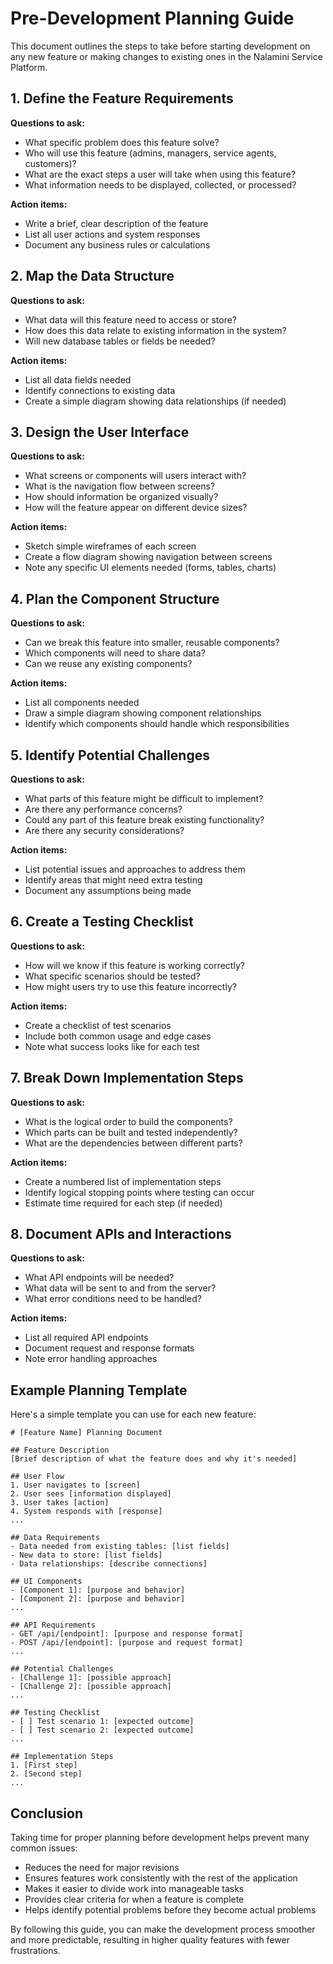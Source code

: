 # Pre-Development Planning Guide

This document outlines the steps to take before starting development on any new feature or making changes to existing ones in the Nalamini Service Platform.

## 1. Define the Feature Requirements

**Questions to ask:**
- What specific problem does this feature solve?
- Who will use this feature (admins, managers, service agents, customers)?
- What are the exact steps a user will take when using this feature?
- What information needs to be displayed, collected, or processed?

**Action items:**
- Write a brief, clear description of the feature
- List all user actions and system responses
- Document any business rules or calculations

## 2. Map the Data Structure

**Questions to ask:**
- What data will this feature need to access or store?
- How does this data relate to existing information in the system?
- Will new database tables or fields be needed?

**Action items:**
- List all data fields needed
- Identify connections to existing data
- Create a simple diagram showing data relationships (if needed)

## 3. Design the User Interface

**Questions to ask:**
- What screens or components will users interact with?
- What is the navigation flow between screens?
- How should information be organized visually?
- How will the feature appear on different device sizes?

**Action items:**
- Sketch simple wireframes of each screen
- Create a flow diagram showing navigation between screens
- Note any specific UI elements needed (forms, tables, charts)

## 4. Plan the Component Structure

**Questions to ask:**
- Can we break this feature into smaller, reusable components?
- Which components will need to share data?
- Can we reuse any existing components?

**Action items:**
- List all components needed
- Draw a simple diagram showing component relationships
- Identify which components should handle which responsibilities

## 5. Identify Potential Challenges

**Questions to ask:**
- What parts of this feature might be difficult to implement?
- Are there any performance concerns?
- Could any part of this feature break existing functionality?
- Are there any security considerations?

**Action items:**
- List potential issues and approaches to address them
- Identify areas that might need extra testing
- Document any assumptions being made

## 6. Create a Testing Checklist

**Questions to ask:**
- How will we know if this feature is working correctly?
- What specific scenarios should be tested?
- How might users try to use this feature incorrectly?

**Action items:**
- Create a checklist of test scenarios
- Include both common usage and edge cases
- Note what success looks like for each test

## 7. Break Down Implementation Steps

**Questions to ask:**
- What is the logical order to build the components?
- Which parts can be built and tested independently?
- What are the dependencies between different parts?

**Action items:**
- Create a numbered list of implementation steps
- Identify logical stopping points where testing can occur
- Estimate time required for each step (if needed)

## 8. Document APIs and Interactions

**Questions to ask:**
- What API endpoints will be needed?
- What data will be sent to and from the server?
- What error conditions need to be handled?

**Action items:**
- List all required API endpoints
- Document request and response formats
- Note error handling approaches

## Example Planning Template

Here's a simple template you can use for each new feature:

```
# [Feature Name] Planning Document

## Feature Description
[Brief description of what the feature does and why it's needed]

## User Flow
1. User navigates to [screen]
2. User sees [information displayed]
3. User takes [action]
4. System responds with [response]
...

## Data Requirements
- Data needed from existing tables: [list fields]
- New data to store: [list fields]
- Data relationships: [describe connections]

## UI Components
- [Component 1]: [purpose and behavior]
- [Component 2]: [purpose and behavior]
...

## API Requirements
- GET /api/[endpoint]: [purpose and response format]
- POST /api/[endpoint]: [purpose and request format]
...

## Potential Challenges
- [Challenge 1]: [possible approach]
- [Challenge 2]: [possible approach]
...

## Testing Checklist
- [ ] Test scenario 1: [expected outcome]
- [ ] Test scenario 2: [expected outcome]
...

## Implementation Steps
1. [First step]
2. [Second step]
...
```

## Conclusion

Taking time for proper planning before development helps prevent many common issues:
- Reduces the need for major revisions
- Ensures features work consistently with the rest of the application
- Makes it easier to divide work into manageable tasks
- Provides clear criteria for when a feature is complete
- Helps identify potential problems before they become actual problems

By following this guide, you can make the development process smoother and more predictable, resulting in higher quality features with fewer frustrations.